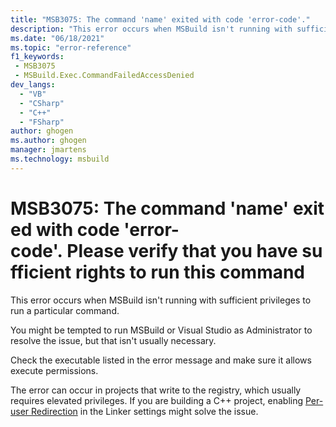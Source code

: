 ```yaml
---
title: "MSB3075: The command 'name' exited with code 'error-code'."
description: "This error occurs when MSBuild isn't running with sufficient privileges to run a particular command."
ms.date: "06/18/2021"
ms.topic: "error-reference"
f1_keywords:
 - MSB3075
 - MSBuild.Exec.CommandFailedAccessDenied
dev_langs:
  - "VB"
  - "CSharp"
  - "C++"
  - "FSharp"
author: ghogen
ms.author: ghogen
manager: jmartens
ms.technology: msbuild
---
```

# MSB3075: The command 'name' exited with code 'error-code'. Please verify that you have sufficient rights to run this command

This error occurs when MSBuild isn't running with sufficient privileges to run a particular command.

You might be tempted to run MSBuild or Visual Studio as Administrator to resolve the issue, but that isn't usually necessary.

Check the executable listed in the error message and make sure it allows execute permissions.

The error can occur in projects that write to the registry, which usually requires elevated privileges. If you are building a C++ project, enabling [Per-user Redirection](/cpp/build/reference/linker-property-pages#per-user-redirection) in the Linker settings might solve the issue.

